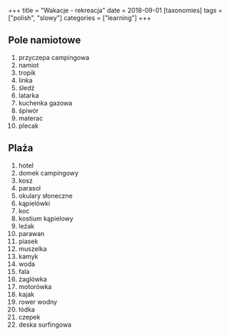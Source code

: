 +++
title = "Wakacje - rekreacja"
date = 2018-09-01
[taxonomies]
tags = ["polish", "slowy"]
categories = ["learning"]
+++
## Pole namiotowe

1. przyczepa campingowa
2. namiot
3. tropik
4. linka
5. śledź
6. latarka
7. kuchenka gazowa
8. śpiwór
9. materac
10. plecak

## Plaża

1. hotel
2. domek campingowy
3. kosz
4. parasol
5. okulary słoneczne
6. kąpielówki
7. koc
8. kostium kąpielowy
9. leżak
10. parawan
11. piasek
12. muszelka
13. kamyk
14. woda
15. fala
16. żaglówka
17. motorówka
18. kajak
19. rower wodny
20. łódka
21. czepek
22. deska surfingowa